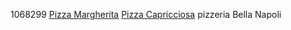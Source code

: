 1068299
[Pizza Margherita](margherita.md)
[Pizza Capricciosa](capricciosa.md)
pizzeria Bella Napoli
